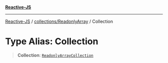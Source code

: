 [**Reactive-JS**](../../../README.md)

***

[Reactive-JS](../../../README.md) / [collections/ReadonlyArray](../README.md) / Collection

# Type Alias: Collection

> **Collection**: [`ReadonlyArrayCollection`](../interfaces/ReadonlyArrayCollection.md)
